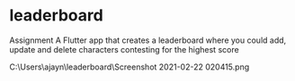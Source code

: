# leaderboard
Assignment
A Flutter app that creates a leaderboard where you could add, update and delete characters contesting for the highest score

C:\Users\ajayn\leaderboard\Screenshot 2021-02-22 020415.png
